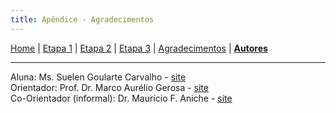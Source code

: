 ```yaml
---
title: Apêndice - Agradecimentos
---
```


[Home](/master-degree-dissertation) | [Etapa 1](etapa-1) | [Etapa 2](etapa-2) | [Etapa 3](etapa-3) | [Agradecimentos](agradecimentos) | [<b>Autores</b>](autores) 
<hr/>

Aluna: Ms. Suelen Goularte Carvalho - <a href="http://suelengc.com" target="_blank">site</a> <br>
Orientador: Prof. Dr. Marco Aurélio Gerosa - <a href="https://www.ime.usp.br/~gerosa" target="_blank">site</a> <br>
Co-Orientador (informal): Dr. Maurício F. Aniche - <a href="http://www.mauricioaniche.com" target="_blank">site</a>